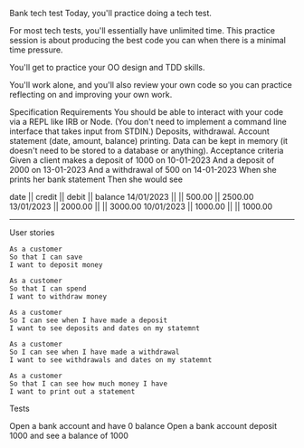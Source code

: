Bank tech test
Today, you'll practice doing a tech test.

For most tech tests, you'll essentially have unlimited time. This practice session is about producing the best code you can when there is a minimal time pressure.

You'll get to practice your OO design and TDD skills.

You'll work alone, and you'll also review your own code so you can practice reflecting on and improving your own work.

Specification
Requirements
You should be able to interact with your code via a REPL like IRB or Node. (You don't need to implement a command line interface that takes input from STDIN.)
Deposits, withdrawal.
Account statement (date, amount, balance) printing.
Data can be kept in memory (it doesn't need to be stored to a database or anything).
Acceptance criteria
Given a client makes a deposit of 1000 on 10-01-2023
And a deposit of 2000 on 13-01-2023
And a withdrawal of 500 on 14-01-2023
When she prints her bank statement
Then she would see

date || credit || debit || balance
14/01/2023 || || 500.00 || 2500.00
13/01/2023 || 2000.00 || || 3000.00
10/01/2023 || 1000.00 || || 1000.00

--------------------------------------------------------

User stories


~~~ 
As a customer
So that I can save
I want to deposit money
~~~ 

~~~
As a customer
So that I can spend
I want to withdraw money
~~~

~~~
As a customer
So I can see when I have made a deposit
I want to see deposits and dates on my statemnt
~~~

~~~
As a customer
So I can see when I have made a withdrawal
I want to see withdrawals and dates on my statemnt
~~~

~~~
As a customer
So that I can see how much money I have 
I want to print out a statement
~~~

Tests

Open a bank account and have 0 balance
Open a bank account deposit 1000 and see a balance of 1000
